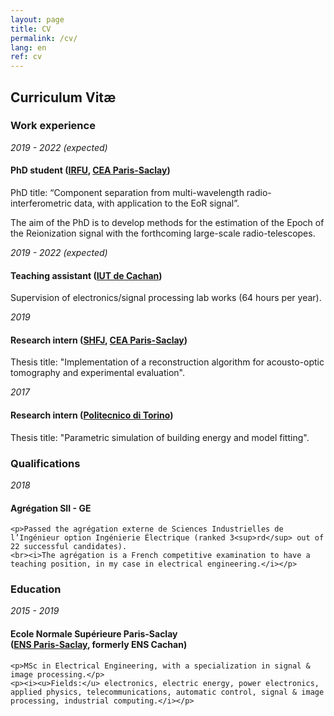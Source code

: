 ```yaml
---
layout: page
title: CV
permalink: /cv/
lang: en
ref: cv
---
```



<h2>Curriculum Vit&aelig;</h2>

<div class="cv-section"><h3>Work experience</h3></div>


<div class="cv-row">
  <div class="cv-column cv-left">
    <i>2019 - 2022 (expected)</i>
  </div>
  <div class="cv-column cv-right">
    <h4>PhD student (<a href="http://irfu.cea.fr/en/index.php">IRFU</a>, <a href="https://www.cea.fr/english/Pages/Welcome.aspx">CEA Paris-Saclay</a>)</h4>
    <p>PhD title: “Component separation from multi-wavelength radio-interferometric data, with application to the EoR signal”.</p>
	<p>The aim of the PhD is to develop methods for the estimation of the Epoch of the Reionization signal with the forthcoming large-scale radio-telescopes.</p>
  </div>
</div>
<div class="cv-row">
  <div class="cv-column cv-left">
    <i>2019 - 2022 (expected)</i>
  </div>
  <div class="cv-column cv-right">
    <h4>Teaching assistant (<a href="https://www.iut-cachan.universite-paris-saclay.fr/">IUT de Cachan</a>)</h4>
    <p>Supervision of electronics/signal processing lab works (64 hours per year).</p>
  </div>
</div>
<div class="cv-row">
  <div class="cv-column cv-left">
    <i>2019</i>
  </div>
  <div class="cv-column cv-right">
    <h4>Research intern (<a href="https://joliot.cea.fr/drf/joliot/en/Pages/research_entities/SHFJ.aspx">SHFJ</a>, <a href="https://www.cea.fr/english/Pages/Welcome.aspx">CEA Paris-Saclay</a>)</h4>
    <p>Thesis title: "Implementation of a reconstruction algorithm for acousto-optic tomography and experimental evaluation".</p>
  </div>
</div>
<div class="cv-row">
  <div class="cv-column cv-left">
    <i>2017</i>
  </div>
  <div class="cv-column cv-right">
    <h4>Research intern (<a href="https://www.polito.it/?lang=en">Politecnico di Torino</a>)</h4>
    <p>Thesis title: "Parametric simulation of building energy and model fitting".</p>
  </div>
</div>


<div class="cv-section"><h3>Qualifications</h3></div>

<div class="cv-row">
  <div class="cv-column cv-left">
    <i>2018</i>
  </div>
  <div class="cv-column cv-right">
    <h4>Agrégation SII - GE</h4>
	
	<p>Passed the agrégation externe de Sciences Industrielles de l’Ingénieur option Ingénierie Électrique (ranked 3<sup>rd</sup> out of 22 successful candidates). 
	<br><i>The agrégation is a French competitive examination to have a teaching position, in my case in electrical engineering.</i></p>
  </div>
</div>


<div class="cv-section"><h3>Education</h3></div>

<div class="cv-row">
  <div class="cv-column cv-left">
    <i>2015 - 2019</i>
  </div>
  <div class="cv-column cv-right">
    <h4>Ecole Normale Supérieure Paris-Saclay <br>(<a href="https://ens-paris-saclay.fr/en">ENS Paris-Saclay</a>, formerly ENS Cachan)</h4>
	
	<p>MSc in Electrical Engineering, with a specialization in signal & image processing.</p>
	<p><i><u>Fields:</u> electronics, electric energy, power electronics, applied physics, telecommunications, automatic control, signal & image processing, industrial computing.</i></p>
  </div>
</div>
